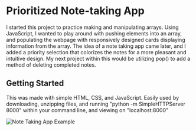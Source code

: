 # Prioritized Note-taking App

I started this project to practice making and manipulating arrays. Using JavaScript, I wanted to play around with pushing elements into an array, and populating the webpage with responsively designed cards displaying information from the array. The idea of a note taking app came later, and I added a priority selection that colorizes the notes for a more pleasant and intuitive design. My next project within this would be utilizing pop() to add a method of deleting completed notes.

## Getting Started

This was made with simple HTML, CSS, and JavaScript. Easily used by downloading, unzipping files, and running "python -m SimpleHTTPServer 8000" within your command line, and viewing on "localhost:8000"

![Note Taking App Example](/../master/toDoNotes.png "Example of some notes")
